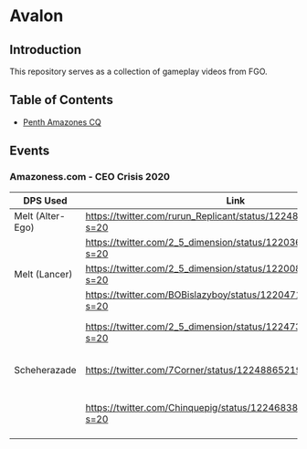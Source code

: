 # Avalon

Introduction
------------

This repository serves as a collection of gameplay videos from FGO.

Table of Contents
-----------------

- [Penth Amazones CQ](#Amazonesscom-CEO-Crisis-2020)




Events
-------

### Amazoness.com - CEO Crisis 2020
| DPS Used      |     Link      |    Remarks    |
| ------------- | ------------- | ------------- |
| Melt (Alter-Ego) | https://twitter.com/rurun_Replicant/status/1224868777604472832?s=20  | Completely Normal TA
|               | https://twitter.com/2_5_dimension/status/1220368988401586182?s=20  | NoSwap
| Melt (Lancer) | https://twitter.com/2_5_dimension/status/1220089336227459074?s=20  | Normal TA
|               | https://twitter.com/BOBislazyboy/status/1220471715760951299?s=20   | NoCE
|               | https://twitter.com/2_5_dimension/status/1224730944143118336?s=20  | 3T, Thematic Team
| Scheherazade  | https://twitter.com/7Corner/status/1224886521972416512?s=20        | NoSwap, Tamamo Waver
|               | https://twitter.com/Chinquepig/status/1224683836187009026?s=20     | NoSwap, Bride, Prince of Lanling
